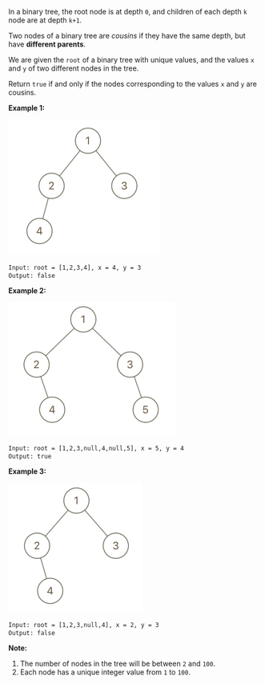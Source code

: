 In a binary tree, the root node is at depth `0`, and children of each depth `k` node are at depth `k+1`.

Two nodes of a binary tree are *cousins* if they have the same depth, but have **different parents**.

We are given the `root` of a binary tree with unique values, and the values `x` and `y` of two different nodes in the tree.

Return `true` if and only if the nodes corresponding to the values `x` and `y` are cousins.

 

**Example 1:**

![2019-02-18_144715](./1.png)



```
Input: root = [1,2,3,4], x = 4, y = 3
Output: false
```



**Example 2:**

![2019-02-18_144715](./2.png)



```
Input: root = [1,2,3,null,4,null,5], x = 5, y = 4
Output: true
```



**Example 3:**

![2019-02-18_144715](./3.png)



```
Input: root = [1,2,3,null,4], x = 2, y = 3
Output: false
```



**Note:**

1. The number of nodes in the tree will be between `2` and `100`.
2. Each node has a unique integer value from `1` to `100`.